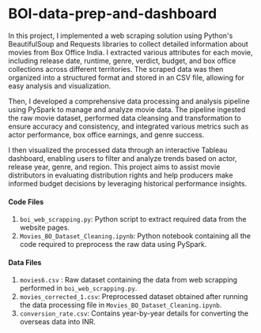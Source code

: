 # BOI-data-prep-and-dashboard

In this project, I implemented a web scraping solution using Python's BeautifulSoup and Requests libraries to collect detailed information about movies from Box Office India. I extracted various attributes for each movie, including release date, runtime, genre, verdict, budget, and box office collections across different territories. The scraped data was then organized into a structured format and stored in an CSV file, allowing for easy analysis and visualization.

Then, I developed a comprehensive data processing and analysis pipeline using PySpark to manage and analyze movie data. The pipeline ingested the raw movie dataset, performed data cleansing and transformation to ensure accuracy and consistency, and integrated various metrics such as actor performance, box office earnings, and genre success. 

I then visualized the processed data through an interactive Tableau dashboard, enabling users to filter and analyze trends based on actor, release year, genre, and region. This project aims to assist movie distributors in evaluating distribution rights and help producers make informed budget decisions by leveraging historical performance insights.


#### Code Files

1. `boi_web_scrapping.py`: Python script to extract required data from the website pages.
2. `Movies_BO_Dataset_Cleaning.ipynb`: Python notebook containing all the code required to preprocess the raw data using PySpark.

#### Data Files

1. `movies6.csv` : Raw dataset containing the data from web scrapping performed in `boi_web_scrapping.py`.
2. `movies_corrected_1.csv`: Preprocessed dataset obtained after running the data processing file in `Movies_BO_Dataset_Cleaning.ipynb`.
3. `conversion_rate.csv`: Contains year-by-year details for converting the overseas data into INR.
